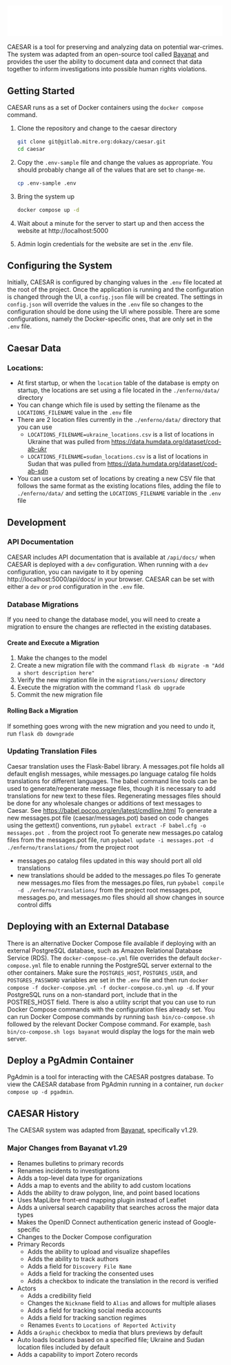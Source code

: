 <p align="left">
    <img alt="CAESAR" width="500" src="enferno/static/img/logo.png">
</p>

CAESAR is a tool for preserving and analyzing data on potential war-crimes. The system was adapted from an open-source tool called [Bayanat](https://www.bayanat.org/) and provides the user the ability to document data and connect that data together to inform investigations into possible human rights violations. 

## Getting Started

CAESAR runs as a set of Docker containers using the `docker compose` command.

1. Clone the repository and change to the caesar directory
    ```bash
    git clone git@gitlab.mitre.org:dokazy/caesar.git
    cd caesar
    ```

2. Copy the `.env-sample` file and change the values as appropriate. You should probably change all of the values that are set to `change-me`.
    ```bash
    cp .env-sample .env
    ```

3. Bring the system up
    ```bash
    docker compose up -d
    ```

4. Wait about a minute for the server to start up and then access the website at http://localhost:5000

5. Admin login credentials for the website are set in the .env file.

## Configuring the System

Initially, CAESAR is configured by changing values in the `.env` file located at the root of the project. Once the application is running and the configuration is changed through the UI, a `config.json` file will be created. The settings in `config.json` will override the values in the `.env` file so changes to the configuration should be done using the UI where possible. There are some configurations, namely the Docker-specific ones, that are only set in the `.env` file. 

## Caesar Data

### Locations:

- At first startup, or when the `location` table of the database is empty on startup, the locations are set using a file located in the `./enferno/data/` directory
- You can change which file is used by setting the filename as the `LOCATIONS_FILENAME` value in the `.env` file
- There are 2 location files currently in the `./enferno/data/` directory that you can use
  - `LOCATIONS_FILENAME=ukraine_locations.csv` is a list of locations in Ukraine that was pulled from https://data.humdata.org/dataset/cod-ab-ukr
  - `LOCATIONS_FILENAME=sudan_locations.csv` is a list of locations in Sudan that was pulled from https://data.humdata.org/dataset/cod-ab-sdn
- You can use a custom set of locations by creating a new CSV file that follows the same format as the existing locations files, adding the file to `./enferno/data/` and setting the `LOCATIONS_FILENAME` variable in the `.env` file

## Development

### API Documentation

CAESAR includes API documentation that is available at `/api/docs/` when CAESAR is deployed with a `dev` configuration. When running with a `dev` configuration, you can navigate to it by opening http://localhost:5000/api/docs/ in your browser. CAESAR can be set with either a `dev` or `prod` configuration in the `.env` file.

### Database Migrations

If you need to change the database model, you will need to create a migration to ensure the changes are reflected in the existing databases. 

#### Create and Execute a Migration

1. Make the changes to the model
2. Create a new migration file with the command `flask db migrate -m "Add a short description here"`
3. Verify the new migration file in the `migrations/versions/` directory
4. Execute the migration with the command `flask db upgrade`
5. Commit the new migration file

#### Rolling Back a Migration

If something goes wrong with the new migration and you need to undo it, run `flask db downgrade`

### Updating Translation Files

Caesar translation uses the Flask-Babel library. A messages.pot file holds all default english messages, while messages.po language catalog file holds translations for different languages.
The babel command line tools can be used to generate/regenerate message files, though it is necessary to add translations for new text to these files. Regenerating messages files should be done for any wholesale changes or additions of text messages to Caesar.
See https://babel.pocoo.org/en/latest/cmdline.html
To generate a new messages.pot file (caesar/messages.pot) based on code changes using the gettext() conventions, run `pybabel extract -F babel.cfg -o messages.pot .` from the project root
To generate new messages.po catalog files from the messages.pot file, run `pybabel update -i messages.pot -d ./enferno/translations/` from the project root
 * messages.po catalog files updated in this way should port all old translations
 * new translations should be added to the messages.po files
To generate new messages.mo files from the messages.po files, run `pybabel compile -d ./enferno/translations/` from the project root
messages.pot, messages.po, and messages.mo files should all show changes in source control diffs

## Deploying with an External Database

There is an alternative Docker Compose file available if deploying with an external PostgreSQL database, such as Amazon Relational Database Service (RDS). The `docker-compose-co.yml` file overrides the default `docker-compose.yml` file to enable running the PostgreSQL server external to the other containers. Make sure the `POSTGRES_HOST`, `POSTGRES_USER`, and `POSTGRES_PASSWORD` variables are set in the `.env` file and then run `docker compose -f docker-compose.yml -f docker-compose.co.yml up -d`. If your PostgreSQL runs on a non-standard port, include that in the POSTRES_HOST field. There is also a utility script that you can use to run Docker Compose commands with the configuration files already set. You can run Docker Compose commands by running `bash bin/co-compose.sh` followed by the relevant Docker Compose command. For example, `bash bin/co-compose.sh logs bayanat` would display the logs for the main web server.

## Deploy a PgAdmin Container
PgAdmin is a tool for interacting with the CAESAR postgres database. To view the CAESAR database from PgAdmin running in a container, run `docker compose up -d pgadmin`.  

## CAESAR History

The CAESAR system was adapted from [Bayanat](https://www.bayanat.org/), specifically v1.29. 

### Major Changes from Bayanat v1.29

- Renames bulletins to primary records
- Renames incidents to investigations
- Adds a top-level data type for organizations
- Adds a map to events and the ability to add custom locations
- Adds the ability to draw polygon, line, and point based locations
- Uses MapLibre front-end mapping plugin instead of Leaflet
- Adds a universal search capability that searches across the major data types
- Makes the OpenID Connect authentication generic instead of Google-specific
- Changes to the Docker Compose configuration
- Primary Records
  - Adds the ability to upload and visualize shapefiles
  - Adds the ability to track authors
  - Adds a field for `Discovery File Name`
  - Adds a field for tracking the consented uses
  - Adds a checkbox to indicate the translation in the record is verified
- Actors
  - Adds a credibility field
  - Changes the `Nickname` field to `Alias` and allows for multiple aliases
  - Adds a field for tracking social media accounts
  - Adds a field for tracking sanction regimes
  - Renames `Events` to `Locations of Reported Activity`
- Adds a `Graphic` checkbox to media that blurs previews by default
- Auto loads locations based on a specified file; Ukraine and Sudan location files included by default
- Adds a capability to import Zotero records
